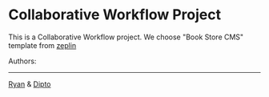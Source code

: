 # Collaborative Workflow Project

This is a Collaborative Workflow project.
We choose "Book Store CMS" template from [zeplin](https://zpl.io/29Z8Akl)

Authors:

---

[Ryan](https://github.com/rvvergara) & [Dipto](https://github.com/dipto0321)
